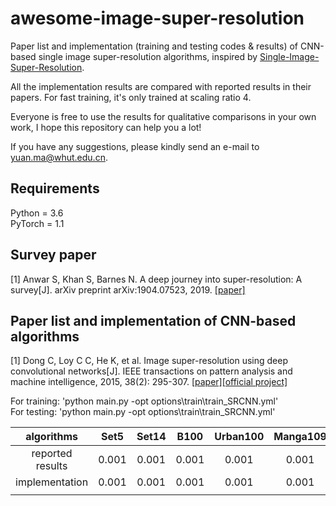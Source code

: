 # awesome-image-super-resolution
Paper list and implementation  (training and testing codes & results) of CNN-based single image super-resolution algorithms, inspired by [Single-Image-Super-Resolution](https://github.com/YapengTian/Single-Image-Super-Resolution).

All the implementation results are compared with reported results in their papers. For fast training, it's only trained at scaling ratio 4.

Everyone is free to use the results for qualitative comparisons in your own work, I hope this repository can help you a lot!

If you have any suggestions, please kindly send an e-mail to yuan.ma@whut.edu.cn.
## Requirements
Python = 3.6  
PyTorch = 1.1

## Survey paper
[1] Anwar S, Khan S, Barnes N. A deep journey into super-resolution: A survey[J]. arXiv preprint arXiv:1904.07523, 2019. [[paper]](https://arxiv.org/pdf/1904.07523.pdf)


## Paper list and implementation of CNN-based algorithms
[1] Dong C, Loy C C, He K, et al. Image super-resolution using deep convolutional networks[J]. IEEE transactions on pattern analysis and machine intelligence, 2015, 38(2): 295-307. [[paper]](http://mmlab.ie.cuhk.edu.hk/projects/SRCNN.html)[[official project]](http://mmlab.ie.cuhk.edu.hk/projects/SRCNN.html)

For training: 'python main.py -opt options\\train\\train_SRCNN.yml'  
For testing: 'python main.py -opt options\\train\\train_SRCNN.yml'

|    algorithms    | Set5  | Set14 | B100  | Urban100 | Manga109 |
| :--------------: | :---: | :---: | :---: | :------: | :------: |
| reported results | 0.001 | 0.001 | 0.001 |  0.001   |  0.001   |
|  implementation  | 0.001 | 0.001 | 0.001 |  0.001   |  0.001   |
|                  |       |       |       |          |          |
